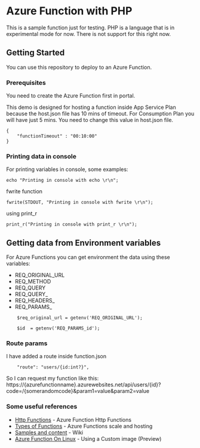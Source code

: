 # Azure Function with PHP

This is a sample function just for testing. 
PHP is a language that is in experimental mode for now.
There is not support for this right now.

## Getting Started

You can use this repository to deploy to an Azure Function.

### Prerequisites

You need to create the Azure Function first in portal.

This demo is designed for hosting a function inside App Service Plan because the host.json file has 10 mins of timeout.
For Consumption Plan you will have just 5 mins. You need to change this value in host.json file.
```
{
    "functionTimeout" : "00:10:00"
}
```

### Printing data in console
For printing variables in console, some examples:
```
echo "Printing in console with echo \r\n";
```
fwrite function
```
fwrite(STDOUT, "Printing in console with fwrite \r\n");
```
using print_r
```
print_r("Printing in console with print_r \r\n");
```

## Getting data from Environment variables

For Azure Functions you can get environment the data using these variables:

* REQ_ORIGINAL_URL
* REQ_METHOD
* REQ_QUERY
* REQ_QUERY_<queryname>
* REQ_HEADERS_<headername>
* REQ_PARAMS_<paramname>

```
    $req_original_url = getenv('REQ_ORIGINAL_URL');
```
```
    $id  = getenv('REQ_PARAMS_id');
```

### Route params

I have added a route inside function.json

```
    "route": "users/{id:int?}",
```

So I can request my function like this: 
https://{azurefunctionname}.azurewebsites.net/api/users/{id}?code=/{somerandomcode}&param1=value&param2=value


### Some useful references

* [Http Functions](https://github.com/Azure/azure-functions-host/wiki/Http-Functions) - Azure Function Http Functions
* [Types of Functions](https://docs.microsoft.com/en-us/azure/azure-functions/functions-scale) - Azure Functions scale and hosting
* [Samples and content](https://github.com/Azure/Azure-Functions/wiki/Samples-and-content) - Wiki
* [Azure Function On Linux](https://docs.microsoft.com/en-us/azure/azure-functions/functions-create-function-linux-custom-image) - Using a Custom image (Preview)
